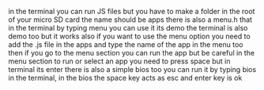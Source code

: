 in the terminal you can run JS files but you have to make a folder in the root of your micro SD card the name should be apps
there is also a menu.h that in the terminal by typing menu you can use it its demo 
the terminal is also demo too but it works
also if you want to use the menu option you need to add the .js file in the apps and type the name of the app in the menu too then if you go to the menu section you can run the app but be careful in the menu section to run or select an app you need to press space but in terminal its enter
there is also a simple bios too you can run it by typing bios in the terminal, in the bios the space key acts as esc and enter key is ok
